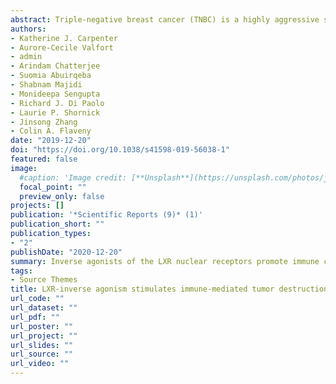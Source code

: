 ```yaml
---
abstract: Triple-negative breast cancer (TNBC) is a highly aggressive subtype that is untreatable with hormonal or HER2-targeted therapies and is also typically unresponsive to checkpoint-blockade immunotherapy. Within the tumor microenvironment dysregulated immune cell metabolism has emerged as a key mechanism of tumor immune-evasion. We have discovered that the Liver-X-Receptors (LXRα and LXRβ), nuclear receptors known to regulate lipid metabolism and tumor-immune interaction, are highly activated in TNBC tumor associated myeloid cells. We therefore theorized that inhibiting LXR would induce immune-mediated TNBC-tumor clearance. Here we show that pharmacological inhibition of LXR activity induces tumor destruction primarily through stimulation of CD8+ T-cell cytotoxic activity and mitochondrial metabolism. Our results imply that LXR inverse agonists may be a promising new class of TNBC immunotherapies.
authors:
- Katherine J. Carpenter
- Aurore-Cecile Valfort
- admin
- Arindam Chatterjee
- Suomia Abuirqeba
- Shabnam Majidi
- Monideepa Sengupta
- Richard J. Di Paolo
- Laurie P. Shornick
- Jinsong Zhang
- Colin A. Flaveny
date: "2019-12-20"
doi: "https://doi.org/10.1038/s41598-019-56038-1"
featured: false
image:
  #caption: 'Image credit: [**Unsplash**](https://unsplash.com/photos/jdD8gXaTZsc)'
  focal_point: ""
  preview_only: false
projects: []
publication: '*Scientific Reports (9)* (1)'
publication_short: ""
publication_types:
- "2"
publishDate: "2020-12-20"
summary: Inverse agonists of the LXR nuclear receptors promote immune cell-mediated tumor clearance of triple-negative breast cancer.
tags:
- Source Themes
title: LXR-inverse agonism stimulates immune-mediated tumor destruction by enhancing CD8 T-cell activity in triple negative breast cancer
url_code: ""
url_dataset: ""
url_pdf: ""
url_poster: ""
url_project: ""
url_slides: ""
url_source: ""
url_video: ""
---
```


